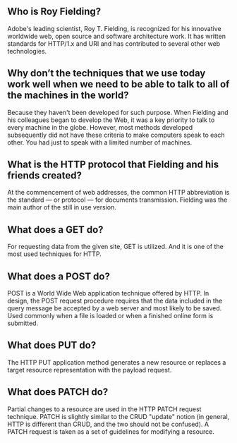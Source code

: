 ## Who is Roy Fielding? 

Adobe's leading scientist, Roy T. Fielding, is recognized for his innovative worldwide web, open source and software architecture work. It has written standards for HTTP/1.x and URI and has contributed to several other web technologies.

## Why don’t the techniques that we use today work well when we need to be able to talk to all of the machines in the world?

Because they haven't been developed for such purpose. When Fielding and his colleagues began to develop the Web, it was a key priority to talk to every machine in the globe. However, most methods developed subsequently did not have these criteria to make computers speak to each other. You had just to speak with a limited number of machines.

## What is the HTTP protocol that Fielding and his friends created?

At the commencement of web addresses, the common HTTP abbreviation is the standard — or protocol — for documents transmission. Fielding was the main author of the still in use version.

## What does a GET do?

For requesting data from the given site, GET is utilized. And it is one of the most used techniques for HTTP.

## What does a POST do?

POST is a World Wide Web application technique offered by HTTP. In design, the POST request procedure requires that the data included in the query message be accepted by a web server and most likely to be saved. Used commonly when a file is loaded or when a finished online form is submitted.

## What does PUT do?

The HTTP PUT application method generates a new resource or replaces a target resource representation with the payload request.

## What does PATCH do?

Partial changes to a resource are used in the HTTP PATCH request technique. PATCH is slightly similar to the CRUD "update" notion (in general, HTTP is different than CRUD, and the two should not be confused). A PATCH request is taken as a set of guidelines for modifying a resource.